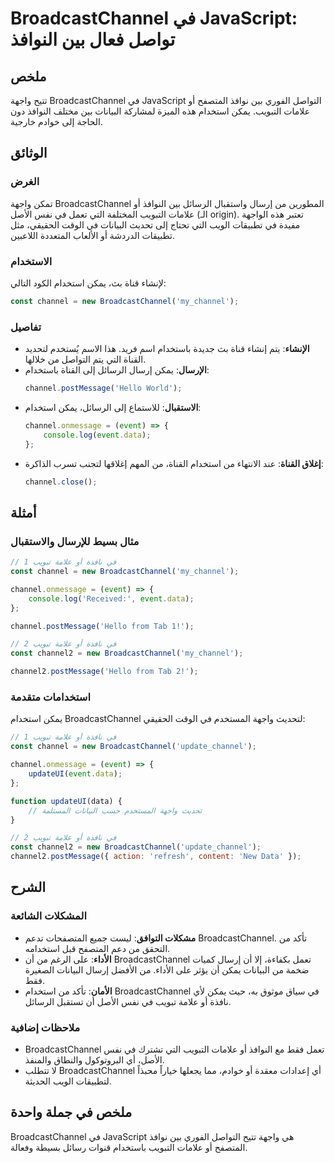 <!--
Meta Description: # BroadcastChannel في JavaScript: تواصل فعال بين النوافذ ## ملخص تتيح واجهة BroadcastChannel في JavaScript التواصل الفوري بين نوافذ المتصفح أو علامات ...
Meta Keywords: broadcastchannel, javascript, channel, يمكن, استخدام
-->

# BroadcastChannel في JavaScript: تواصل فعال بين النوافذ

## ملخص
تتيح واجهة BroadcastChannel في JavaScript التواصل الفوري بين نوافذ المتصفح أو علامات التبويب. يمكن استخدام هذه الميزة لمشاركة البيانات بين مختلف النوافذ دون الحاجة إلى خوادم خارجية.

## الوثائق
### الغرض
تمكن واجهة BroadcastChannel المطورين من إرسال واستقبال الرسائل بين النوافذ أو علامات التبويب المختلفة التي تعمل في نفس الأصل (الـ origin). تعتبر هذه الواجهة مفيدة في تطبيقات الويب التي تحتاج إلى تحديث البيانات في الوقت الحقيقي، مثل تطبيقات الدردشة أو الألعاب المتعددة اللاعبين.

### الاستخدام
لإنشاء قناة بث، يمكن استخدام الكود التالي:
```javascript
const channel = new BroadcastChannel('my_channel');
```
### تفاصيل
- **الإنشاء**: يتم إنشاء قناة بث جديدة باستخدام اسم فريد. هذا الاسم يُستخدم لتحديد القناة التي يتم التواصل من خلالها.
- **الإرسال**: يمكن إرسال الرسائل إلى القناة باستخدام:
  ```javascript
  channel.postMessage('Hello World');
  ```
- **الاستقبال**: للاستماع إلى الرسائل، يمكن استخدام:
  ```javascript
  channel.onmessage = (event) => {
      console.log(event.data);
  };
  ```
- **إغلاق القناة**: عند الانتهاء من استخدام القناة، من المهم إغلاقها لتجنب تسرب الذاكرة:
  ```javascript
  channel.close();
  ```

## أمثلة
### مثال بسيط للإرسال والاستقبال
```javascript
// في نافذة أو علامة تبويب 1
const channel = new BroadcastChannel('my_channel');

channel.onmessage = (event) => {
    console.log('Received:', event.data);
};

channel.postMessage('Hello from Tab 1!');

// في نافذة أو علامة تبويب 2
const channel2 = new BroadcastChannel('my_channel');

channel2.postMessage('Hello from Tab 2!');
```

### استخدامات متقدمة
يمكن استخدام BroadcastChannel لتحديث واجهة المستخدم في الوقت الحقيقي:
```javascript
// في نافذة أو علامة تبويب 1
const channel = new BroadcastChannel('update_channel');

channel.onmessage = (event) => {
    updateUI(event.data);
};

function updateUI(data) {
    // تحديث واجهة المستخدم حسب البيانات المستلمة
}

// في نافذة أو علامة تبويب 2
const channel2 = new BroadcastChannel('update_channel');
channel2.postMessage({ action: 'refresh', content: 'New Data' });
```

## الشرح
### المشكلات الشائعة
- **مشكلات التوافق**: ليست جميع المتصفحات تدعم BroadcastChannel. تأكد من التحقق من دعم المتصفح قبل استخدامه.
- **الأداء**: على الرغم من أن BroadcastChannel تعمل بكفاءة، إلا أن إرسال كميات ضخمة من البيانات يمكن أن يؤثر على الأداء. من الأفضل إرسال البيانات الصغيرة فقط.
- **الأمان**: تأكد من استخدام BroadcastChannel في سياق موثوق به، حيث يمكن لأي نافذة أو علامة تبويب في نفس الأصل أن تستقبل الرسائل.

### ملاحظات إضافية
- BroadcastChannel تعمل فقط مع النوافذ أو علامات التبويب التي تشترك في نفس الأصل، أي البروتوكول والنطاق والمنفذ.
- لا تتطلب BroadcastChannel أي إعدادات معقدة أو خوادم، مما يجعلها خياراً محبذاً لتطبيقات الويب الحديثة.

## ملخص في جملة واحدة
BroadcastChannel في JavaScript هي واجهة تتيح التواصل الفوري بين نوافذ المتصفح أو علامات التبويب باستخدام قنوات رسائل بسيطة وفعالة.